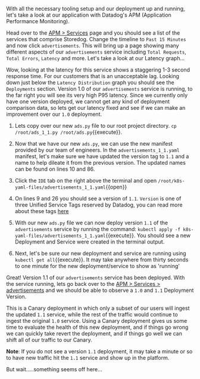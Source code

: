 With all the necessary tooling setup and our deployment up and running, let's take a look at our application with Datadog's APM (Application Performance Monitoring). 

Head over to the <a href="https://app.datadoghq.com/apm/services"> APM > Services</a> page and you should see a list of the services that comprise Storedog. Change the timeline to `Past 15 Minutes` and now click `advertisements`. This will bring up a page showing many different aspects of our `advertisements` service including `Total Requests`, `Total Errors`, `Latency` and more. Let's take a look at our Latency graph...

Wow, looking at the latency for this service shows a staggering 1-3 second response time. For our customers that is an unacceptable lag. Looking down just below the `Latency Distribution` graph you should see the `Deployments` section. Version 1.0 of our `advertisements` service is running, to the far right you will see its very high P95 latency. Since we currently only have one version deployed, we cannot get any kind of deployment comparison data, so lets get our latency fixed and see if we can make an improvement over our `1.0` deployment. 

1. Lets copy over our new `ads.py` file to our root project directory. `cp /root/ads_1_1.py /root/ads.py`{{execute}}.

1. Now that we have our new `ads.py`, we can use the new manifest provided by our team of engineers. In the `advertisements_1_1.yaml` manifest, let's make sure we have updated the version tag to `1.1` and a name to help dileate it from the previous version. The updated names can be found on lines 10 and 86.

1. Click the `IDE` tab on the right above the terminal and open `/root/k8s-yaml-files/advertisements_1_1.yaml`{{open}}

1. On lines 9 and 26 you should see a version of `1.1`. `Version` is one of three Unified Service Tags reserved by Datadog, you can read more about these tags <a href="https://docs.datadoghq.com/getting_started/tagging/unified_service_tagging/?tab=kubernetes">here</a>

1. With our new `ads.py` file we can now deploy version `1.1` of the `advertisements` service by running the command: `kubectl apply -f k8s-yaml-files/advertisements_1_1.yaml`{{execute}}. You should see a new Deployment and Service were created in the terminal output.

1. Next, let's be sure our new deployment and service are running using `kubectl get all`{{execute}}. It may take anywhere from thirty seconds to one minute for the new deployment/service to show as 'running'

Great! Version 1.1 of our `advertisements` service has been deployed. With the service running, lets go back over to the <a href=https://app.datadoghq.com/apm/service/advertisements>APM > Services > advertisements</a> and we should be able to observe a `1.0` and `1.1` Deployment Version.

This is a Canary deployment in which only a subset of our users will ingest the updated `1.1` service, while the rest of the traffic would continue to ingest the original `1.0` service. Using a Canary deployment gives us some time to evaluate the health of this new deployment, and if things go wrong we can quickly take revert the deployment, and if things go well we can shift all of our traffic to our Canary.

**Note**: If you do not see a version `1.1` deployment, it may take a minute or so to have new traffic hit the `1.1` service and show up in the platform.

But wait.....something seems off here...
